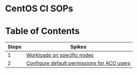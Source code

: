 <h1>CentOS CI SOPs</h1>

# Table of Contents

|Steps|Spikes|
|---|---|
|1|[Workloads on specific nodes](workloads_on_specific_nodes.md)|
|2|[Configure default permissions for ACO users](configuring_default_aco_user_permissions.md)|
